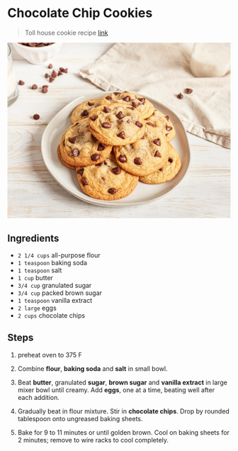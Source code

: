 # Chocolate Chip Cookies

> Toll house cookie recipe [link](https://www.verybestbaking.com/toll-house/recipes/original-nestle-toll-house-chocolate-chip-cookies/)

![cookies](/pics/cookies.jpg)

## Ingredients

- `2 1/4 cups` all-purpose flour
- `1 teaspoon` baking soda
- `1 teaspoon` salt
- `1 cup` butter
- `3/4 cup` granulated sugar
- `3/4 cup` packed brown sugar
- `1 teaspoon` vanilla extract
- `2 large` eggs
- `2 cups` chocolate chips

## Steps

1. preheat oven to 375 F
   
2. Combine **flour**, **baking soda** and **salt** in small bowl. 
3. Beat **butter**, granulated **sugar**, **brown sugar** and **vanilla extract** in large mixer bowl until creamy. Add **eggs**, one at a time, beating well after each addition. 
4. Gradually beat in flour mixture. Stir in **chocolate chips**. Drop by rounded tablespoon onto ungreased baking sheets.
5. Bake for 9 to 11 minutes or until golden brown. Cool on baking sheets for 2 minutes; remove to wire racks to cool completely.